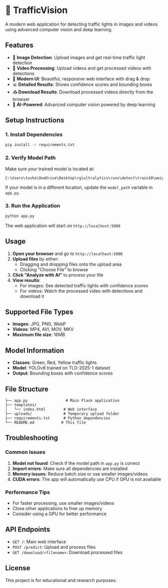 # 🚦 TrafficVision

A modern web application for detecting traffic lights in images and videos using advanced computer vision and deep learning.

## Features

- 📸 **Image Detection**: Upload images and get real-time traffic light detection
- 🎥 **Video Processing**: Upload videos and get processed videos with detections
- 🎨 **Modern UI**: Beautiful, responsive web interface with drag & drop
- 📊 **Detailed Results**: Shows confidence scores and bounding boxes
- 📥 **Download Results**: Download processed videos directly from the browser
- 🤖 **AI-Powered**: Advanced computer vision powered by deep learning

## Setup Instructions

### 1. Install Dependencies

```bash
pip install -r requirements.txt
```

### 2. Verify Model Path

Make sure your trained model is located at:

```
C:\Users\tusha\OneDrive\Desktop\rg\ultralytics\runs\detect\train10\weights\best.pt
```

If your model is in a different location, update the `model_path` variable in `app.py`.

### 3. Run the Application

```bash
python app.py
```

The web application will start on `http://localhost:5000`

## Usage

1. **Open your browser** and go to `http://localhost:5000`
2. **Upload files** by either:
   - Dragging and dropping files onto the upload area
   - Clicking "Choose File" to browse
3. **Click "Analyze with AI"** to process your file
4. **View results**:
   - For images: See detected traffic lights with confidence scores
   - For videos: Watch the processed video with detections and download it

## Supported File Types

- **Images**: JPG, PNG, WebP
- **Videos**: MP4, AVI, MOV, MKV
- **Maximum file size**: 16MB

## Model Information

- **Classes**: Green, Red, Yellow traffic lights
- **Model**: YOLOv8 trained on TLD-2025-1 dataset
- **Output**: Bounding boxes with confidence scores

## File Structure

```
├── app.py                 # Main Flask application
├── templates/
│   └── index.html        # Web interface
├── uploads/              # Temporary upload folder
├── requirements.txt      # Python dependencies
└── README.md            # This file
```

## Troubleshooting

### Common Issues

1. **Model not found**: Check if the model path in `app.py` is correct
2. **Import errors**: Make sure all dependencies are installed
3. **Memory issues**: Reduce batch size or use smaller images/videos
4. **CUDA errors**: The app will automatically use CPU if GPU is not available

### Performance Tips

- For faster processing, use smaller images/videos
- Close other applications to free up memory
- Consider using a GPU for better performance

## API Endpoints

- `GET /`: Main web interface
- `POST /predict`: Upload and process files
- `GET /download/<filename>`: Download processed files

## License

This project is for educational and research purposes.
